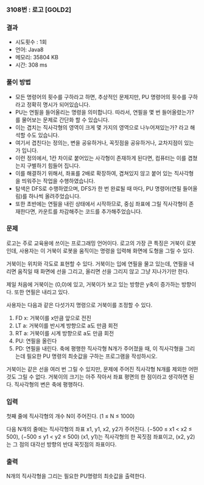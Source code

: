 ### 3108번 : 로고 [GOLD2]

### 결과
- 시도횟수 : 1회
- 언어: Java8
- 메모리: 35804 KB
- 시간: 308 ms

### 풀이 방법
- 모든 명령어의 횟수를 구하라고 하면, 추상적인 문제지만, PU 명령어의 횟수를 구하라고 정확히 명시가 되어있습니다.
- PU는 연필을 들어올리는 명령을 의미합니다. 따라서, 연필을 몇 번 들어올렸는가? 를 물어보는 문제로 간단화 할 수 있습니다.
- 이는 겹치는 직사각형의 영역이 크게 몇 가지의 영역으로 나누어져있는가? 라고 해석할 수도 있습니다.
- 여기서 겹친다는 정의는, 변을 공유하거나, 꼭짓점을 공유하거나, 교차지점이 있는가 입니다.
- 이런 정의에서, 1칸 차이로 붙어있는 사각형이 존재하게 된다면, 컴퓨터는 이를 겹쳤는지 구별하기 힘들어 집니다.
- 이를 해결하기 위해서, 좌표를 2배로 확장하여, 겹쳐있지 않고 붙어 있는 직사각형을 띄워주는 작업을 수행하였습니다.
- 탐색은 DFS로 수행하였으며, DFS가 한 번 완료될 때 마다, PU 명령어(연필 들어올림)를 하나씩 올려주었습니다.
- 또한 초반에는 연필을 내린 상태에서 시작하므로, 중심 좌표에 그릴 직사각형이 존재한다면, 카운트를 차감해주는 코드를 추가해주었습니다.

### 문제
로고는 주로 교육용에 쓰이는 프로그래밍 언어이다. 로고의 가장 큰 특징은 거북이 로봇인데, 사용자는 이 거북이 로봇을 움직이는 명령을 입력해 화면에 도형을 그릴 수 있다.

거북이는 위치와 각도로 표현할 수 있다. 거북이는 입에 연필을 물고 있는데, 연필을 내리면 움직일 때 화면에 선을 그리고, 올리면 선을 그리지 않고 그냥 지나가기만 한다.

제일 처음에 거북이는 (0,0)에 있고, 거북이가 보고 있는 방향은 y축이 증가하는 방향이다. 또한 연필은 내리고 있다.

사용자는 다음과 같은 다섯가지 명령으로 거북이를 조정할 수 있다.

1. FD x: 거북이를 x만큼 앞으로 전진
2. LT a: 거북이를 반시계 방향으로 a도 만큼 회전
3. RT a: 거북이를 시계 방향으로 a도 만큼 회전
4. PU: 연필을 올린다
5. PD: 연필을 내린다.
축에 평행한 직사각형 N개가 주어졌을 때, 이 직사각형을 그리는데 필요한 PU 명령의 최솟값을 구하는 프로그램을 작성하시오.

거북이는 같은 선을 여러 번 그릴 수 있지만, 문제에 주어진 직사각형 N개를 제외한 어떤 것도 그릴 수 없다. 거북이의 크기는 아주 작아서 좌표 평면의 한 점이라고 생각하면 된다. 직사각형의 변은 축에 평행하다.

### 입력

첫째 줄에 직사각형의 개수 N이 주어진다. (1 ≤ N ≤ 1000)

다음 N개의 줄에는 직사각형의 좌표 x1, y1, x2, y2가 주어진다. (−500 ≤ x1 < x2 ≤ 500), (−500 ≤ y1 < y2 ≤ 500) (x1, y1)는 직사각형의 한 꼭짓점 좌표이고, (x2, y2)는 그 점의 대각선 방향의 반대 꼭짓점의 좌표이다.

### 출력

N개의 직사각형을 그리는 필요한 PU명령의 최솟값을 출력한다.